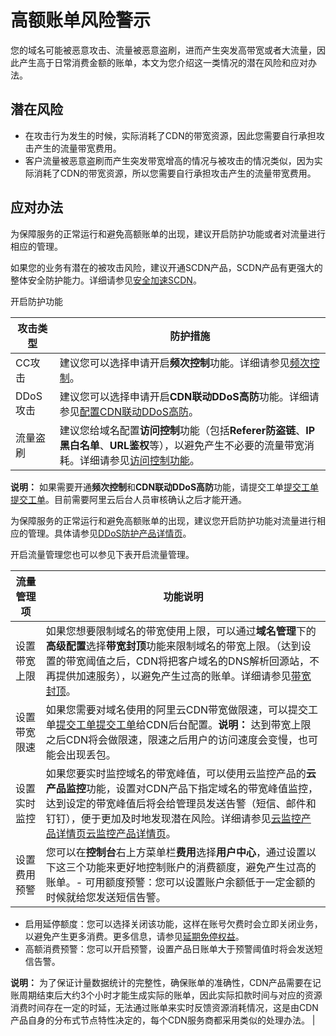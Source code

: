# 高额账单风险警示

您的域名可能被恶意攻击、流量被恶意盗刷，进而产生突发高带宽或者大流量，因此产生高于日常消费金额的账单，本文为您介绍这一类情况的潜在风险和应对办法。

## 潜在风险

-   在攻击行为发生的时候，实际消耗了CDN的带宽资源，因此您需要自行承担攻击产生的流量带宽费用。
-   客户流量被恶意盗刷而产生突发带宽增高的情况与被攻击的情况类似，因为实际消耗了CDN的带宽资源，所以您需要自行承担攻击产生的流量带宽费用。

## 应对办法

为保障服务的正常运行和避免高额账单的出现，建议开启防护功能或者对流量进行相应的管理。

如果您的业务有潜在的被攻击风险，建议开通SCDN产品，SCDN产品有更强大的整体安全防护能力。详细请参见[安全加速SCDN](https://www.aliyun.com/product/scdn)。

开启防护功能

|攻击类型|防护措施|
|----|----|
|CC攻击|建议您可以选择申请开启**频次控制**功能。详细请参见[频次控制](https://help.aliyun.com/document_detail/146280.html)。|
|DDoS攻击|建议您可以选择申请开启**CDN联动DDoS高防**功能。详细请参见[配置CDN联动DDoS高防](/intl.zh-CN/域名管理/安全配置/配置CDN联动DDoS高防.md)。|
|流量盗刷|建议您给域名配置**访问控制**功能（包括**Referer防盗链**、**IP黑白名单**、**URL鉴权**等），以避免产生不必要的流量带宽消耗。详细请参见[访问控制功能](https://help.aliyun.com/document_detail/127783.html)。|

**说明：** 如果需要开通**频次控制**和**CDN联动DDoS高防**功能，请提交工单[提交工单](https://selfservice.console.aliyun.com/ticket/createIndex)[提交工单](https://workorder-intl.console.aliyun.com/?spm=5176.2020520001.aliyun_topbar.18.dbd44bd3e4f845#/ticket/createIndex)。目前需要阿里云后台人员审核确认之后才能开通。

为保障服务的正常运行和避免高额账单的出现，建议您开启防护功能对流量进行相应的管理。具体请参见[DDoS防护产品详情页](https://www.alibabacloud.com/zh/product/ddos)。

开启流量管理您也可以参见下表开启流量管理。

|流量管理项|功能说明|
|-----|----|
|设置带宽上限|如果您想要限制域名的带宽使用上限，可以通过**域名管理**下的**高级配置**选择**带宽封顶**功能来限制域名的带宽上限。（达到设置的带宽阈值之后，CDN将把客户域名的DNS解析回源站，不再提供加速服务），以避免产生过高的账单。详细请参见[带宽封顶](/intl.zh-CN/域名管理/高级配置/配置带宽封顶.md)。|
|设置带宽限速|如果您需要对域名使用的阿里云CDN带宽做限速，可以提交工单[提交工单](https://selfservice.console.aliyun.com/ticket/createIndex)[提交工单](https://workorder-intl.console.aliyun.com/?spm=5176.2020520001.aliyun_topbar.18.dbd44bd3e4f845#/ticket/createIndex)给CDN后台配置。**说明：** 达到带宽上限之后CDN将会做限速，限速之后用户的访问速度会变慢，也可能会出现丢包。 |
|设置实时监控|如果您要实时监控域名的带宽峰值，可以使用云监控产品的**云产品监控**功能，设置对CDN产品下指定域名的带宽峰值监控，达到设定的带宽峰值后将会给管理员发送告警（短信、邮件和钉钉），便于更加及时地发现潜在风险。详细请参见[云监控产品详情页](https://www.aliyun.com/product/jiankong)[云监控产品详情页](https://www.alibabacloud.com/zh/product/cloud-monitor)。|
|设置费用预警|您可以在**控制台**右上方菜单栏**费用**选择**用户中心**，通过设置以下这三个功能来更好地控制账户的消费额度，避免产生过高的账单。-   可用额度预警：您可以设置账户余额低于一定金额的时候就给您发送短信告警。
-   启用延停额度：您可以选择关闭该功能，这样在账号欠费时会立即关闭业务，以避免产生更多消费。更多信息，请参见[延期免停权益](https://help.aliyun.com/document_detail/190777.html)。
-   高额消费预警：您可以开启预警，设置产品日账单大于预警阈值时将会发送短信告警。

**说明：** 为了保证计量数据统计的完整性，确保账单的准确性，CDN产品需要在记账周期结束后大约3个小时才能生成实际的账单，因此实际扣款时间与对应的资源消费时间存在一定的时延，无法通过账单来实时反馈资源消耗情况，这是由CDN产品自身的分布式节点特性决定的，每个CDN服务商都采用类似的处理办法。 |

